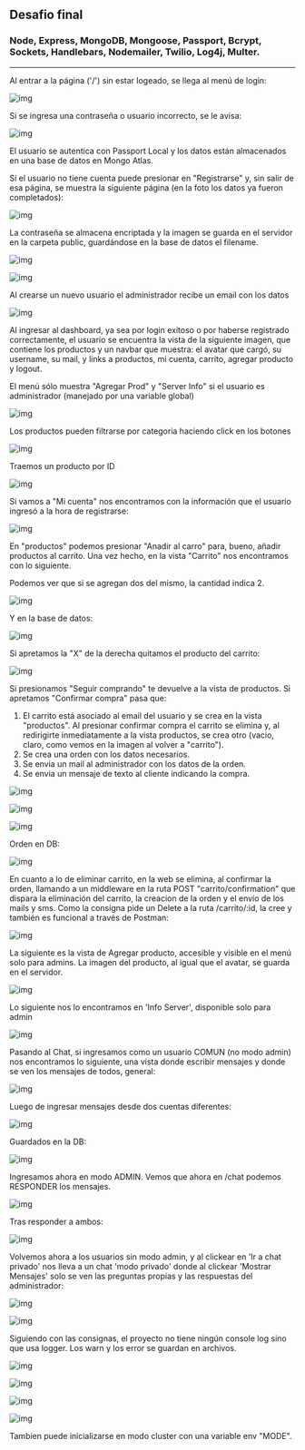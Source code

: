 ## Desafio final
### Node, Express, MongoDB, Mongoose, Passport, Bcrypt, Sockets, Handlebars, Nodemailer, Twilio, Log4j, Multer.
----------------------------------------------

Al entrar a la página ('/') sin estar logeado, se llega al menú de login:

![img](https://imgur.com/MqSHQY5.jpg)

Si se ingresa una contraseña o usuario incorrecto, se le avisa:

![img](https://imgur.com/ch4rI9P.jpg)

El usuario se autentica con Passport Local y los datos están almacenados en una base de datos en Mongo Atlas.

Si el usuario no tiene cuenta puede presionar en "Registrarse" y, sin salir de esa página, se muestra la siguiente página (en la foto los datos ya fueron completados):

![img](https://imgur.com/cD0mqgv.jpg)

La contraseña se almacena encriptada y la imagen se guarda en el servidor en la carpeta public, guardándose en la base de datos el filename.

![img](https://imgur.com/2n4ptVI.jpg)

![img](https://imgur.com/hRxKPLT.jpg)

Al crearse un nuevo usuario el administrador recibe un email con los datos

![img](https://imgur.com/V0q96va.jpg)

Al ingresar al dashboard, ya sea por login exitoso o por haberse registrado correctamente, el usuario se encuentra la vista de la siguiente imagen, que contiene los productos y un navbar que muestra: el avatar que cargó, su username, su mail, y links a productos, mi cuenta, carrito, agregar producto y logout.

El menú sólo muestra "Agregar Prod" y "Server Info" si el usuario es administrador (manejado por una variable global)

![img](https://imgur.com/kZwtKNE.jpg)

Los productos pueden filtrarse por categoria haciendo click en los botones

![img](https://imgur.com/sLCjf6N.jpg)

Traemos un producto por ID

![img](https://imgur.com/wtl5ZIM.jpg)

Si vamos a "Mi cuenta" nos encontramos con la información que el usuario ingresó a la hora de registrarse:

![img](https://imgur.com/f4jQxlq.jpg)

En "productos" podemos presionar "Anadir al carro" para, bueno, añadir productos al carrito. Una vez hecho, en la vista "Carrito" nos encontramos con lo siguiente.

Podemos ver que si se agregan dos del mismo, la cantidad indica 2.

![img](https://imgur.com/t6ehAqe.jpg)

Y en la base de datos:

![img](https://imgur.com/bA9h6rm.jpg)

Si apretamos la "X" de la derecha quitamos el producto del carrito:

![img](https://imgur.com/ERahhSK.jpg)

Si presionamos "Seguir comprando" te devuelve a la vista de productos. Si apretamos "Confirmar compra" pasa que:

1. El carrito está asociado al email del usuario y se crea en la vista "productos". Al presionar confirmar compra el carrito se elimina y, al redirigirte inmediatamente a la vista productos, se crea otro (vacio, claro, como vemos en la imagen al volver a "carrito").
2. Se crea una orden con los datos necesarios.
3. Se envia un mail al administrador con los datos de la orden.
4. Se envia un mensaje de texto al cliente indicando la compra.

![img](https://imgur.com/L3Zlvmf.jpg)

![img](https://imgur.com/V0yhbbE.jpg)

![img](https://imgur.com/fopnZ5c.jpg)

Orden en DB:

![img](https://imgur.com/8azTBVL.jpg)

En cuanto a lo de eliminar carrito, en la web se elimina, al confirmar la orden, llamando a un middleware en la ruta POST "carrito/confirmation" que dispara la eliminación del carrito, la creacion de la orden y el envío de los mails y sms. Como la consigna pide un Delete a la ruta /carrito/:id, la cree y también es funcional a través de Postman:

![img](https://imgur.com/3W6Weay.jpg)

La siguiente es la vista de Agregar producto, accesible y visible en el menú solo para admins. La imagen del producto, al igual que el avatar, se guarda en el servidor.

![img](https://imgur.com/3wcn5wA.jpg)

Lo siguiente nos lo encontramos en 'Info Server', disponible solo para admin

![img](https://imgur.com/Faj1jLY.jpg)

Pasando al Chat, si ingresamos como un usuario COMUN (no modo admin) nos encontramos lo siguiente, una vista donde escribir mensajes y donde se ven los mensajes de todos, general:

![img](https://imgur.com/CCO8MjZ.jpg)

Luego de ingresar mensajes desde dos cuentas diferentes:

![img](https://imgur.com/jqHE5ky.jpg)

Guardados en la DB:

![img](https://imgur.com/CeOoYyo.jpg)

Ingresamos ahora en modo ADMIN. Vemos que ahora en /chat podemos RESPONDER los mensajes.

![img](https://imgur.com/iALpRbB.jpg)

Tras responder a ambos:

![img](https://imgur.com/p7qx76f.jpg)

Volvemos ahora a los usuarios sin modo admin, y al clickear en 'Ir a chat privado' nos lleva a un chat 'modo privado' donde al clickear 'Mostrar Mensajes' solo se ven las preguntas propias y las respuestas del administrador:

![img](https://imgur.com/F6u7Kil.jpg)

![img](https://imgur.com/Nu2LwH5.jpg)

Siguiendo con las consignas, el proyecto no tiene ningún console log sino que usa logger. Los warn y los error se guardan en archivos.

![img](https://imgur.com/YZtEqMV.jpg)

![img](https://imgur.com/JxZgj5O.jpg)

![img](https://imgur.com/UxVo8Nz.jpg)

![img](https://imgur.com/VBPCLl8.jpg)

Tambien puede inicializarse en modo cluster con una variable env "MODE".
